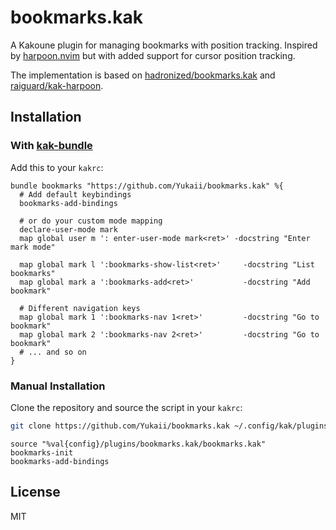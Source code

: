 # bookmarks.kak

A Kakoune plugin for managing bookmarks with position tracking. Inspired by [harpoon.nvim](https://github.com/ThePrimeagen/harpoon/tree/harpoon2) but with added support for cursor position tracking.

The implementation is based on [hadronized/bookmarks.kak](https://github.com/hadronized/bookmarks.kak) and [raiguard/kak-harpoon](https://github.com/raiguard/kak-harpoon).

## Installation

### With [kak-bundle](https://codeberg.org/jdugan6240/kak-bundle)

Add this to your `kakrc`:

```kak
bundle bookmarks "https://github.com/Yukaii/bookmarks.kak" %{
  # Add default keybindings
  bookmarks-add-bindings

  # or do your custom mode mapping
  declare-user-mode mark
  map global user m ': enter-user-mode mark<ret>' -docstring "Enter mark mode"

  map global mark l ':bookmarks-show-list<ret>'     -docstring "List bookmarks"
  map global mark a ':bookmarks-add<ret>'           -docstring "Add bookmark"

  # Different navigation keys
  map global mark 1 ':bookmarks-nav 1<ret>'         -docstring "Go to bookmark"
  map global mark 2 ':bookmarks-nav 2<ret>'         -docstring "Go to bookmark"
  # ... and so on
}
```

### Manual Installation

Clone the repository and source the script in your `kakrc`:

```bash
git clone https://github.com/Yukaii/bookmarks.kak ~/.config/kak/plugins/bookmarks.kak
```

```kak
source "%val{config}/plugins/bookmarks.kak/bookmarks.kak"
bookmarks-init
bookmarks-add-bindings
```

## License

MIT
